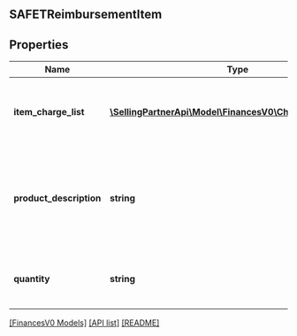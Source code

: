 ## SAFETReimbursementItem

## Properties

Name | Type | Description | Notes
------------ | ------------- | ------------- | -------------
**item_charge_list** | [**\SellingPartnerApi\Model\FinancesV0\ChargeComponent[]**](ChargeComponent.md) | A list of charge information on the seller&#39;s account. | [optional]
**product_description** | **string** | The description of the item as shown on the product detail page on the retail website. | [optional]
**quantity** | **string** | The number of units of the item being reimbursed. | [optional]

[[FinancesV0 Models]](../) [[API list]](../../Api) [[README]](../../../README.md)
